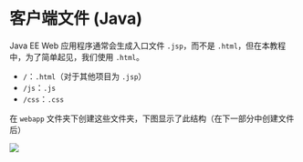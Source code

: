 # 客户端文件 (Java)

Java EE Web 应用程序通常会生成入口文件 `.jsp`，而不是 `.html`，但在本教程中，为了简单起见，我们使用 `.html`。

- `/`：`.html`（对于其他项目为 `.jsp`）
- `/js`：`.js`
- `/css`：`.css`

在 `webapp` 文件夹下创建这些文件夹，下图显示了此结构（在下一部分中创建文件后）

![](_media/java/Eclipse_client_side.png)